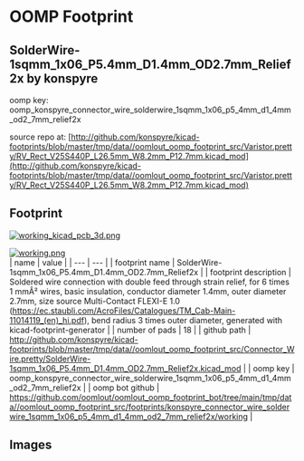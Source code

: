 # OOMP Footprint  
## SolderWire-1sqmm_1x06_P5.4mm_D1.4mm_OD2.7mm_Relief2x  by konspyre  
  
oomp key: oomp_konspyre_connector_wire_solderwire_1sqmm_1x06_p5_4mm_d1_4mm_od2_7mm_relief2x  
  
source repo at: [http://github.com/konspyre/kicad-footprints/blob/master/tmp/data//oomlout_oomp_footprint_src/Varistor.pretty/RV_Rect_V25S440P_L26.5mm_W8.2mm_P12.7mm.kicad_mod](http://github.com/konspyre/kicad-footprints/blob/master/tmp/data//oomlout_oomp_footprint_src/Varistor.pretty/RV_Rect_V25S440P_L26.5mm_W8.2mm_P12.7mm.kicad_mod)  
## Footprint  
  
[![working_kicad_pcb_3d.png](working_kicad_pcb_3d_600.png)](working_kicad_pcb_3d.png)  
  
[![working.png](working_600.png)](working.png)  
| name | value | 
| --- | --- | 
| footprint name | SolderWire-1sqmm_1x06_P5.4mm_D1.4mm_OD2.7mm_Relief2x | 
| footprint description | Soldered wire connection with double feed through strain relief, for 6 times 1 mmÂ² wires, basic insulation, conductor diameter 1.4mm, outer diameter 2.7mm, size source Multi-Contact FLEXI-E 1.0 (https://ec.staubli.com/AcroFiles/Catalogues/TM_Cab-Main-11014119_(en)_hi.pdf), bend radius 3 times outer diameter, generated with kicad-footprint-generator | 
| number of pads | 18 | 
| github path | http://github.com/konspyre/kicad-footprints/blob/master/tmp/data//oomlout_oomp_footprint_src/Connector_Wire.pretty/SolderWire-1sqmm_1x06_P5.4mm_D1.4mm_OD2.7mm_Relief2x.kicad_mod | 
| oomp key | oomp_konspyre_connector_wire_solderwire_1sqmm_1x06_p5_4mm_d1_4mm_od2_7mm_relief2x | 
| oomp bot github | https://github.com/oomlout/oomlout_oomp_footprint_bot/tree/main/tmp/data//oomlout_oomp_footprint_src/footprints/konspyre_connector_wire_solderwire_1sqmm_1x06_p5_4mm_d1_4mm_od2_7mm_relief2x/working | 
## Images  
